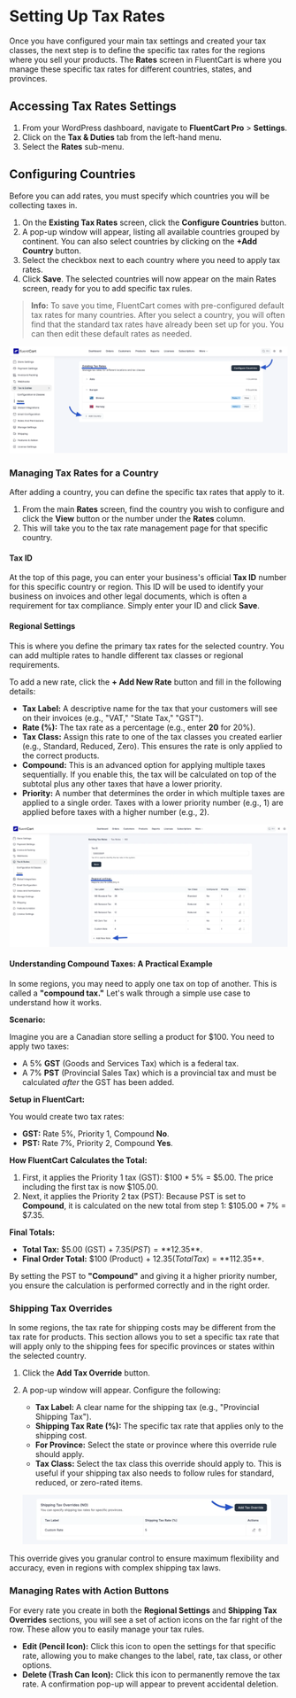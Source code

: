 # Setting Up Tax Rates

Once you have configured your main tax settings and created your tax classes, the next step is to define the specific tax rates for the regions where you sell your products. The **Rates** screen in FluentCart is where you manage these specific tax rates for different countries, states, and provinces.

## Accessing Tax Rates Settings

1.  From your WordPress dashboard, navigate to **FluentCart Pro** > **Settings**.
2.  Click on the **Tax & Duties** tab from the left-hand menu.
3.  Select the **Rates** sub-menu.

## Configuring Countries

Before you can add rates, you must specify which countries you will be collecting taxes in.

1.  On the **Existing Tax Rates** screen, click the **Configure Countries** button.
2.  A pop-up window will appear, listing all available countries grouped by continent. You can also select countries by clicking on the **+Add Country** button. 
3.  Select the checkbox next to each country where you need to apply tax rates.
4.  Click **Save**. The selected countries will now appear on the main Rates screen, ready for you to add specific tax rules.

> **Info:** To save you time, FluentCart comes with pre-configured default tax rates for many countries. After you select a country, you will often find that the standard tax rates have already been set up for you. You can then edit these default rates as needed.

![Add Country](/guide/public/images/tax/rates/tax-rates-1.webp)

### Managing Tax Rates for a Country

After adding a country, you can define the specific tax rates that apply to it.

1.  From the main **Rates** screen, find the country you wish to configure and click the **View** button or the number under the **Rates** column.
2.  This will take you to the tax rate management page for that specific country.

#### Tax ID

At the top of this page, you can enter your business's official **Tax ID** number for this specific country or region. This ID will be used to identify your business on invoices and other legal documents, which is often a requirement for tax compliance. Simply enter your ID and click **Save**.

#### Regional Settings

This is where you define the primary tax rates for the selected country. You can add multiple rates to handle different tax classes or regional requirements.

To add a new rate, click the **+ Add New Rate** button and fill in the following details:

* **Tax Label:** A descriptive name for the tax that your customers will see on their invoices (e.g., "VAT," "State Tax," "GST").
* **Rate (%):** The tax rate as a percentage (e.g., enter **20** for 20%).
* **Tax Class:** Assign this rate to one of the tax classes you created earlier (e.g., Standard, Reduced, Zero). This ensures the rate is only applied to the correct products.
* **Compound:** This is an advanced option for applying multiple taxes sequentially. If you enable this, the tax will be calculated on top of the subtotal plus any other taxes that have a lower priority.
* **Priority:** A number that determines the order in which multiple taxes are applied to a single order. Taxes with a lower priority number (e.g., 1) are applied before taxes with a higher number (e.g., 2).

![Configure Rates](/guide/public/images/tax/rates/tax-rates-2.webp)

#### Understanding Compound Taxes: A Practical Example

In some regions, you may need to apply one tax on top of another. This is called a **"compound tax."** Let's walk through a simple use case to understand how it works.

**Scenario:**

Imagine you are a Canadian store selling a product for $100. You need to apply two taxes:
* A 5% **GST** (Goods and Services Tax) which is a federal tax.
* A 7% **PST** (Provincial Sales Tax) which is a provincial tax and must be calculated *after* the GST has been added.

**Setup in FluentCart:**

You would create two tax rates:
* **GST:** Rate 5%, Priority 1, Compound **No**.
* **PST:** Rate 7%, Priority 2, Compound **Yes**.

**How FluentCart Calculates the Total:**

1.  First, it applies the Priority 1 tax (GST):
    $100 * 5% = $5.00. The price including the first tax is now $105.00.
2.  Next, it applies the Priority 2 tax (PST):
    Because PST is set to **Compound**, it is calculated on the new total from step 1: $105.00 * 7% = $7.35.

**Final Totals:**

* **Total Tax:** $5.00 (GST) + $7.35 (PST) = **$12.35**.
* **Final Order Total:** $100 (Product) + $12.35 (Total Tax) = **$112.35**.

By setting the PST to **"Compound"** and giving it a higher priority number, you ensure the calculation is performed correctly and in the right order.

### Shipping Tax Overrides

In some regions, the tax rate for shipping costs may be different from the tax rate for products. This section allows you to set a specific tax rate that will apply only to the shipping fees for specific provinces or states within the selected country.

1.  Click the **Add Tax Override** button.
2.  A pop-up window will appear. Configure the following:
    * **Tax Label:** A clear name for the shipping tax (e.g., "Provincial Shipping Tax").
    * **Shipping Tax Rate (%):** The specific tax rate that applies only to the shipping cost.
    * **For Province:** Select the state or province where this override rule should apply.
    * **Tax Class:** Select the tax class this override should apply to. This is useful if your shipping tax also needs to follow rules for standard, reduced, or zero-rated items.

    ![Add Tax Override](/guide/public/images/tax/rates/tax-rates-3.webp)

This override gives you granular control to ensure maximum flexibility and accuracy, even in regions with complex shipping tax laws.

### Managing Rates with Action Buttons

For every rate you create in both the **Regional Settings** and **Shipping Tax Overrides** sections, you will see a set of action icons on the far right of the row. These allow you to easily manage your tax rules.

* **Edit (Pencil Icon):** Click this icon to open the settings for that specific rate, allowing you to make changes to the label, rate, tax class, or other options.
* **Delete (Trash Can Icon):** Click this icon to permanently remove the tax rate. A confirmation pop-up will appear to prevent accidental deletion.
